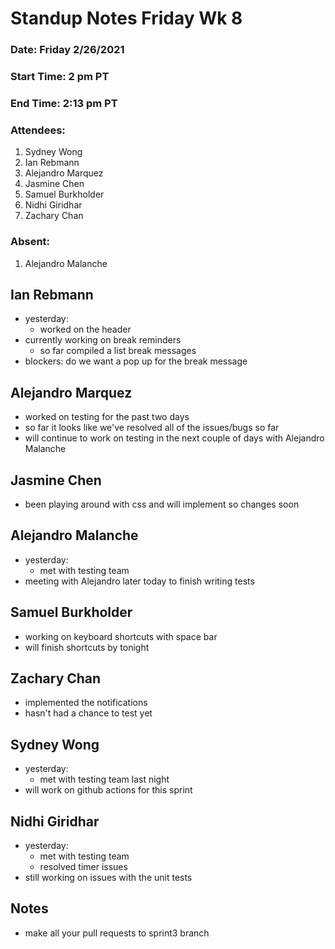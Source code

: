 # Standup Notes Friday Wk 8

### Date: Friday 2/26/2021
### Start Time: 2 pm PT
### End Time: 2:13 pm PT
### Attendees:
1. Sydney Wong
2. Ian Rebmann
3. Alejandro Marquez
4. Jasmine Chen
5. Samuel Burkholder
6. Nidhi Giridhar
7. Zachary Chan

### Absent:
1. Alejandro Malanche

## Ian Rebmann
- yesterday:  
  - worked on the header
- currently working on break reminders  
  - so far compiled a list break messages
- blockers: do we want a pop up for the break message

## Alejandro Marquez
- worked on testing for the past two days
- so far it looks like we've resolved all of the issues/bugs so far
- will continue to work on testing in the next couple of days with Alejandro Malanche

## Jasmine Chen
- been playing around with css and will implement so changes soon

## Alejandro Malanche
- yesterday:  
  - met with testing team
- meeting with Alejandro later today to finish writing tests

## Samuel Burkholder
- working on keyboard shortcuts with space bar
- will finish shortcuts by tonight

## Zachary Chan
- implemented the notifications
- hasn't had a chance to test yet

## Sydney Wong
- yesterday:  
  - met with testing team last night
- will work on github actions for this sprint

## Nidhi Giridhar 
- yesterday:  
  - met with testing team
  - resolved timer issues
- still working on issues with the unit tests

## Notes
- make all your pull requests to sprint3 branch
